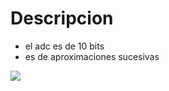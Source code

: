 # Descripcion 
- el adc es de 10 bits
- es de aproximaciones sucesivas

![](https://media.hackerearth.com/blog/wp-content/uploads/2017/02/Blog-Featured-Image.png)
